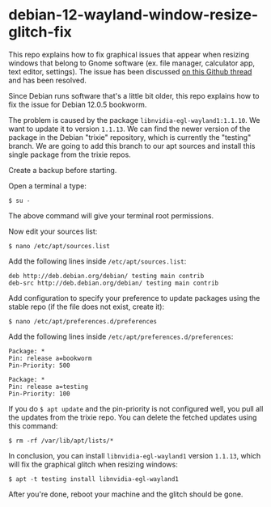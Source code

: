 # debian-12-wayland-window-resize-glitch-fix

This repo explains how to fix graphical issues that appear when resizing windows that belong to Gnome software (ex. file manager, calculator app, text editor, settings). The issue has been discussed [on this Github thread](https://github.com/NVIDIA/egl-wayland/issues/57) and has been resolved. 

Since Debian runs software that's a little bit older, this repo explains how to fix the issue for Debian 12.0.5 bookworm.

The problem is caused by the package `libnvidia-egl-wayland1:1.1.10`. We want to update it to version `1.1.13`. We can find the newer version  of the package in the Debian "trixie" repository, which is currently the "testing" branch. We are going to add this branch to our apt sources and install this single package from the trixie repos.

Create a backup before starting.

Open a terminal a type:

```
$ su -
```

The above command will give your terminal root permissions.

Now edit your sources list:

```
$ nano /etc/apt/sources.list
```

Add the following lines inside `/etc/apt/sources.list`:

```
deb http://deb.debian.org/debian/ testing main contrib
deb-src http://deb.debian.org/debian/ testing main contrib
```

Add configuration to specify your preference to update packages using the stable repo (if the file does not exist, create it):

```
$ nano /etc/apt/preferences.d/preferences
```

Add the following lines inside `/etc/apt/preferences.d/preferences`:

```
Package: *
Pin: release a=bookworm
Pin-Priority: 500

Package: *
Pin: release a=testing
Pin-Priority: 100
```

If you do `$ apt update` and the pin-priority is not configured well, you pull all the updates from the trixie repo. You can delete the fetched updates using this command:

```
$ rm -rf /var/lib/apt/lists/*
``` 

In conclusion, you can install `libnvidia-egl-wayland1` version `1.1.13`, which will fix the graphical glitch when resizing windows:

```
$ apt -t testing install libnvidia-egl-wayland1
```

After you're done, reboot your machine and the glitch should be gone.
